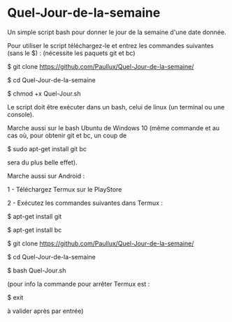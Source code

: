 # Quel-Jour-de-la-semaine
Un simple script bash pour donner le jour de la semaine d'une date donnée.

Pour utiliser le script téléchargez-le et entrez les commandes suivantes (sans le $) : 
(nécessite les paquets git et bc)

$ git clone https://github.com/Paullux/Quel-Jour-de-la-semaine/

$ cd Quel-Jour-de-la-semaine

$ chmod +x Quel-Jour.sh

Le script doit être exécuter dans un bash, celui de linux (un terminal ou une console).

Marche aussi sur le bash Ubuntu de Windows 10 (même commande et au cas où, pour obtenir git et bc, un coup de

$ sudo apt-get install git bc

sera du plus belle effet).

Marche aussi sur Android :

1 - Téléchargez Termux sur le PlayStore

2 - Exécutez les commandes suivantes dans Termux :

$ apt-get install git

$ apt-get install bc

$ git clone https://github.com/Paullux/Quel-Jour-de-la-semaine/

$ cd Quel-Jour-de-la-semaine

$ bash Quel-Jour.sh

(pour info la commande pour arrêter Termux est :

$ exit

à valider après par entrée)
